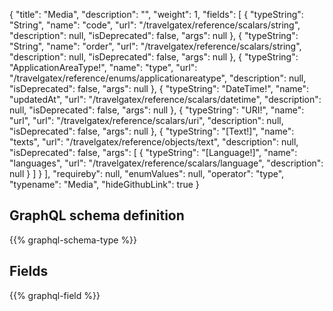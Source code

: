{
  "title": "Media",
  "description": "",
  "weight": 1,
  "fields": [
    {
      "typeString": "String",
      "name": "code",
      "url": "/travelgatex/reference/scalars/string",
      "description": null,
      "isDeprecated": false,
      "args": null
    },
    {
      "typeString": "String",
      "name": "order",
      "url": "/travelgatex/reference/scalars/string",
      "description": null,
      "isDeprecated": false,
      "args": null
    },
    {
      "typeString": "ApplicationAreaType!",
      "name": "type",
      "url": "/travelgatex/reference/enums/applicationareatype",
      "description": null,
      "isDeprecated": false,
      "args": null
    },
    {
      "typeString": "DateTime!",
      "name": "updatedAt",
      "url": "/travelgatex/reference/scalars/datetime",
      "description": null,
      "isDeprecated": false,
      "args": null
    },
    {
      "typeString": "URI!",
      "name": "url",
      "url": "/travelgatex/reference/scalars/uri",
      "description": null,
      "isDeprecated": false,
      "args": null
    },
    {
      "typeString": "[Text!]",
      "name": "texts",
      "url": "/travelgatex/reference/objects/text",
      "description": null,
      "isDeprecated": false,
      "args": [
        {
          "typeString": "[Language!]",
          "name": "languages",
          "url": "/travelgatex/reference/scalars/language",
          "description": null
        }
      ]
    }
  ],
  "requireby": null,
  "enumValues": null,
  "operator": "type",
  "typename": "Media",
  "hideGithubLink": true
}
## GraphQL schema definition

{{% graphql-schema-type %}}

## Fields

{{% graphql-field %}}
